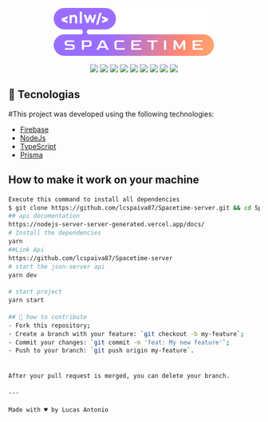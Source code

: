 

<p align="center">
<img src="/src/assets/nlw-spacetime-logo.svg">
</p>

<p align="center">
<img src="https://img.shields.io/github/repo-size/lcspaiva87/Spacetime-server">
<img src="https://img.shields.io/github/languages/top/lcspaiva87/Spacetime-server">
<img src="https://img.shields.io/github/languages/top/lcspaiva87/Spacetime-web">
<img src="https://img.shields.io/github/directory-file-count/lcspaiva87/Spacetime-server">
<img src="https://img.shields.io/github/followers/lcspaiva87?style=social">
<img src="https://img.shields.io/github/forks/lcspaiva87/Podcastr-NLW-5?style=social">
<img src="https://img.shields.io/github/package-json/v/lcspaiva87/Podcastr-NLW-5">
<img src="https://img.shields.io/github/contributors/lcspaiva87/Spacetime-web">
<img src = "https://img.shields.io/github/last-commit/lcspaiva87/Spacetime-web">
</p>



## :rocket: Tecnologias

#This project was developed using the following technologies:


- [Firebase](https://firebase.google.com/?hl=pt)
- [NodeJs](https://nodejs.org/en)
- [TypeScript](https://www.typescriptlang.org/)
- [Prisma](https://www.prisma.io/)
## How to make it work on your machine

```sh
Execute this command to install all dependencies
$ git clone https://github.com/lcspaiva87/Spacetime-server.git && cd Spacetime-web
## api documentation
https://nodejs-server-server-generated.vercel.app/docs/
# Install the dependencies
yarn
##Link Api
https://github.com/lcspaiva87/Spacetime-server
# start the json-server api
yarn dev

# start project
yarn start

## 🤔 how to contribute
- Fork this repository;
- Create a branch with your feature: `git checkout -b my-feature`;
- Commit your changes: `git commit -m 'feat: My new feature'`;
- Push to your branch: `git push origin my-feature`.


After your pull request is merged, you can delete your branch.

---

Made with ♥ by Lucas Antonio
```


